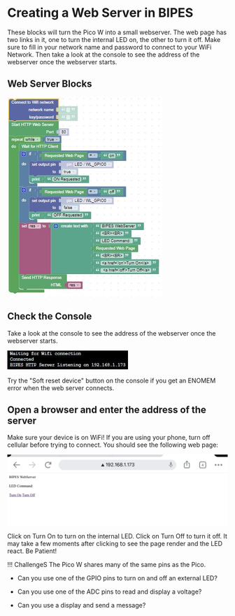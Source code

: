 # Creating a Web Server in BIPES

These blocks will turn the Pico W into a small webserver.  The web page has two links in it, one to turn the internal LED on, the other to turn it off.  Make sure to fill in your network name and password to connect to your WiFi Network.  Then take a look at the console to see the address of the webserver once the webserver starts.

## Web Server Blocks

![Web Server](../img/picoW/webServer.jpg)

## Check the Console

Take a look at the console to see the address of the webserver once the webserver starts. 

![Web Server Console](../img/picoW/webServerConsole.jpg)

Try the "Soft reset device" button on the console if you get an ENOMEM error when the web server connects. 

## Open a browser and enter the address of the server

Make sure your device is on WiFi!  If you are using your phone, turn off cellular before trying to connect. You should see the following web page:

![Web Page](../img/picoW/webServerPage.jpg)

Click on Turn On to turn on the internal LED.  Click on Turn Off to turn it off.  It may take a few moments after clicking to see the page render and the LED react.  Be Patient!

!!! ChallengeS
The Pico W shares many of the same pins as the Pico.

* Can you use one of the GPIO pins to turn on and off an external LED?

* Can you use one of the ADC pins to read and display a voltage?

* Can you use a display and send a message?